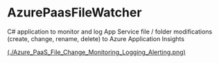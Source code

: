 # AzurePaasFileWatcher
C# application to monitor and log App Service file / folder modifications (create, change, rename, delete) to Azure Application Insights

[(./Azure_PaaS_File_Change_Monitoring_Logging_Alerting.png)](README.md)
